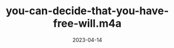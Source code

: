 ---
title: "you-can-decide-that-you-have-free-will.m4a"
cc-type: spoken
spoken: "/assets/spoken/you-can-decide-that-you-have-free-will.m4a"
date: 2023-04-14
tags:
  - free will
---